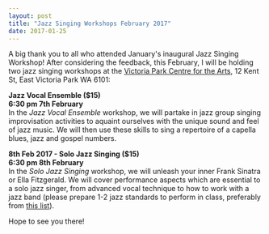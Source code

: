 ```yaml
---
layout: post
title: "Jazz Singing Workshops February 2017"
date: 2017-01-25
---
```


A big thank you to all who attended January's inaugural Jazz Singing Workshop! After considering the feedback, this February, I will be holding two jazz singing workshops at the [Victoria Park Centre for the Arts](http://vicparkarts.org.au), 12 Kent St, East Victoria Park WA 6101:

**Jazz Vocal Ensemble ($15)  
6:30 pm 7th February**  
In the *Jazz Vocal Ensemble* workshop, we will partake in jazz group singing improvisation activities to aquaint ourselves with the unique sound and feel of jazz music. We will then use these skills to sing a repertoire of a capella blues, jazz and gospel numbers.

**8th Feb 2017 - Solo Jazz Singing ($15)  
6:30 pm 8th February**  
In the *Solo Jazz Singing* workshop, we will unleash your inner Frank Sinatra or Ella Fitzgerald. We will cover performance aspects which are essential to a solo jazz singer, from advanced vocal technique to how to work with a jazz band (please prepare 1-2 jazz standards to perform in class, preferably from [this list](https://didijazz.github.io/blog/2016/11/15/jazz-singer-standards)).

Hope to see you there!
